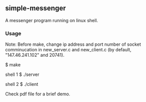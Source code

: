 ## simple-messenger
A messenger program running on linux shell. 

### Usage
Note: Before make, change ip address and port number of socket comminucation in new_server.c and new_client.c  (by default, "147.46.241.102" and 20741).

$ make

shell 1
$ ./server

shell 2
$ ./client

Check pdf file for a brief demo.
